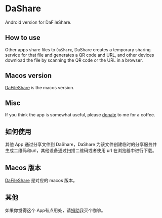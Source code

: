 # DaShare
Android version for DaFileShare.

## How to use
Other apps share files to `DaShare`, DaShare creates a temporary sharing service for that file and generates a QR code and URL, and other devices download the file by scanning the QR code or the URL in a browser.

## Macos version
[DaFileShare](https://github.com/deskangel/DaFileShare) is the macos version.

## Misc
If you think the app is somewhat useful, please [donate](https://www.paypal.com/cgi-bin/webscr?cmd=_donations&business=william%2exue%40gmail%2ecom&no_shipping=0&no_note=1&tax=0&currency_code=USD&lc=C2&bn=PP%2dDonationsBF&charset=UTF%2d8) to me for a coffee.

## 如何使用
其他 App 通过分享文件到 DaShare，DaShare 为该文件创建临时的分享服务并生成二维码和url，其他设备通过扫描二维码或者使用 url 在浏览器中进行下载。

## Macos 版本
[DaFileShare](https://github.com/deskangel/DaFileShare) 是对应的 macos 版本。

## 其他
如果你觉得这个 App有点用处，请[捐助](https://www.paypal.com/cgi-bin/webscr?cmd=_donations&business=william%2exue%40gmail%2ecom&no_shipping=0&no_note=1&tax=0&currency_code=USD&lc=C2&bn=PP%2dDonationsBF&charset=UTF%2d8)我买个咖啡。
